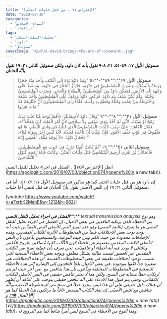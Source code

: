 ```yaml
---
title: "الإعتراض ٠٧٧، من قتل جليات الجتّي؟"
date: "2019-07-10"
categories: 
  - "أسماء-الأشخاص"
  - "تناقضات"
tags: 
  - "تحليل-النقل-النصّي"
  - "داود"
  - "صموئيل"
coverImage: "michal-david-brings-the-ark-of-covenent-.jpg"
---
```


**صموئيل الأول ١٧: ٤٩\-٥١، ٢١: ٨\-٩ تقول بأنه كان داود، ولكن صموئيل الثاني ٢١: ١٩ تقول بأنَّه ألحانان.**

> **صموئيل** **الأول** **١٧****:** **٤٩****\-****٥١** ”وَمَدَّ دَاوُدُ يَدَهُ إِلَى الْكِنْفِ وَأَخَذَ مِنْهُ حَجَرًا وَرَمَاهُ بِالْمِقْلاَعِ، وَضَرَبَ الْفِلِسْطِينِيَّ فِي جِبْهَتِهِ، فَارْتَزَّ الْحَجَرُ فِي جِبْهَتِهِ، وَسَقَطَ عَلَى وَجْهِهِ إِلَى الأَرْضِ. فَتَمَكَّنَ دَاوُدُ مِنَ الْفِلِسْطِينِيِّ بِالْمِقْلاَعِ وَالْحَجَرِ، وَضَرَبَ الْفِلِسْطِينِيَّ وَقَتَلَهُ. وَلَمْ يَكُنْ سَيْفٌ بِيَدِ دَاوُدَ. فَرَكَضَ دَاوُدُ وَوَقَفَ عَلَى الْفِلِسْطِينِيِّ وَأَخَذَ سَيْفَهُ وَاخْتَرَطَهُ مِنْ غِمْدِهِ وَقَتَلَهُ وَقَطَعَ بِهِ رَأْسَهُ. فَلَمَّا رَأَى الْفِلِسْطِينِيُّونَ أَنَّ جَبَّارَهُمْ قَدْ مَاتَ هَرَبُوا.“
> 
> **صموئيل** **الأول** **٢١****:** **٨****\-****٩** ”وَقَالَ دَاوُدُ لأَخِيمَالِكَ: «أَفَمَا يُوجَدُ هُنَا تَحْتَ يَدِكَ رُمْحٌ أَوْ سَيْفٌ، لأَنِّي لَمْ آخُذْ بِيَدِي سَيْفِي وَلاَ سِلاَحِي لأَنَّ أَمْرَ الْمَلِكِ كَانَ مُعَجِّلاً؟». فَقَالَ الْكَاهِنُ: «إِنَّ سَيْفَ جُلْيَاتَ الْفِلِسْطِينِيِّ الَّذِي قَتَلْتَهُ فِي وَادِي الْبُطْمِ، هَا هُوَ مَلْفُوفٌ فِي ثَوْبٍ خَلْفَ الأَفُودِ، فَإِنْ شِئْتَ أَنْ تَأْخُذَهُ فَخُذْهُ، لأَنَّهُ لَيْسَ آخَرُ سِوَاهُ هُنَا». فَقَالَ دَاوُدُ: «لاَ يُوجَدُ مِثْلُهُ، أَعْطِنِي إِيَّاهُ».“
> 
> **صموئيل** **الثاني** **٢١****:** ١**٩** ”ثُمَّ كَانَتْ أَيْضًا حَرْبٌ فِي جُوبَ مَعَ الْفِلِسْطِينِيِّينَ. فَأَلْحَانَانُ بْنُ يَعْرِي أُرَجِيمَ الْبَيْتَلَحْمِيُّ قَتَلَ جِلْيَاتَ الْجَتِّيَّ، وَكَانَتْ قَنَاةُ رُمْحِهِ كَنَوْلِ النَّسَّاجِينَ.“

الفشل في اجراء تحليل للنقل النصي . (انظر [الإعتراض #٧٤](https://apologitic.com/2019/07/03/objection074/(opens%20in a new tab))).

إن داود هو من قتل جليات الجتي كما هو مذكور في صموئيل الأول ١٧: ٤٩\-٥١.  أما في صموئيل الثاني ٢١: ١٩ إن النص الأصلي بقول بأنَّ ألحانان قد قتل لحمي أخا جليات.

\[youtube https://www.youtube.com/watch?v=a7xrbK2MahE&w=1212&h=682\]

* * *

_**الفشل** **في** **اجراء** **تحليل** **للنقل** **النصي****:** textual transmission analysis وهو نوع من الأخطاء الذي يرتكبه الناقدين في بعض الأحيان. إن الفشل في اجراء تحليل للنقل النصي هو ما يعرف (بالنقد النصي) وهو علم تمييز النص الأصلي للنص المُقدَّس حيث أنه يوجد يوجد بعض الإختلافات فيما بين المخطوطات الأثرية للكتاب المقدس، وهذه الإحتلافات محدودة من حيث الكم ومن حيث النوعية. والمسيحيين يدَّعون بأن النص الأصلي للكتاب المقدس معصوم عن الخطأ كون الكُتَّاب كانوا مُساقين بالروح القُدُس وبالتالي لا يوجد فيه أية أخطاء أو تناقضات. نحن نعرف بأن عملية نسخ نص الكتاب المقدس عبر العصور ليست مثالية بشكل مطلق، ويوجد بعض الأخطاء النسخية التي تتسبب بوجود اختلافات طفيفة في بعض المخطوطات القديمة. ان هذه الإختلافات هي صغيرة جداً لكنها موجودة. في بعض الأحيان يلجأ الناقدون إلى الإشارة إلى هذه الأخطاء النسخية في المخطوطات المختلفة ويدَّعون بأن هذا يتناقض مع  نص آخر حيث لم يتم ارتكاب خطأ مشابه في النسخ. ولكن هذا لا يعتبر تناقض حقيقي في النص الأصلي للكتاب المُقدَّس. وحتى يتم قبول هذا الادعاء على أنَّه تناقض حقيقي يتوجب على الناقد أن يُظهِر أن هنالك دليل حقيقي على أن هذا ليس مجرد خطأ في نسخ نص المخطوطة الأصلية وبأنَّه يتناقض مع النص الأصلي. إن نقاد الكتاب المقدس غالباً ما يرتكبون هذا الخطأ كما هو الحال [#٢٩](http://apologitic.com/2019/03/20/objection029/) و [#](https://apologitic.com/2019/07/03/objection074/(opens%20in a new tab))[٧٤](https://apologitic.com/2019/07/03/objection074/(opens%20in a new tab))، وهذا النوع من الأخطاء في النسخ ليس أمراً شائعاً كما يتم الترويج له._
